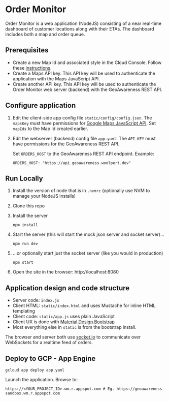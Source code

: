 # Order Monitor

Order Monitor is a web application (NodeJS) consisting of a near real-time dashboard of customer locations along with their ETAs. The dashboard includes both a map and order queue.

## Prerequisites

- Create a new Map Id and associated style in the Cloud Console. Follow these [instructions](https://developers.google.com/maps/documentation/javascript/cloud-based-map-styling).
- Create a Maps API key. This API key will be used to authenticate the application with the Maps JavaScript API.
- Create another API key. This API key will be used to authenticate the Order Monitor web server (backend) with the GeoAwareness REST API.

## Configure application

1. Edit the client-side app config file `static/config/config.json`. The `mapsKey` must have permissions for
   [Google Maps JavaScript API](https://developers.google.com/maps/documentation/javascript/overview).
   Set `mapIds` to the Map Id created earlier.

1. Edit the webserver (backend) config file `app.yaml`. The `API_KEY` must have permissions for the GeoAwareness REST API.

   Set `ORDERS_HOST` to the GeoAwareness REST API endpoint. Example:

   ```
   ORDERS_HOST: "https://api.geoawareness.woolpert.dev"
   ```

## Run Locally

1. Install the version of node that is in `.nvmrc` (optionally use NVM to manage your NodeJS installs)

1. Clone this repo

1. Install the server

   ```
   npm install
   ```

1. Start the server (this will start the mock json server and socket server)...

   ```
   npm run dev
   ```

1. ...or optionally start just the socket server (like you would in production)

   ```
   npm start
   ```

1. Open the site in the browser: http://localhost:8080

## Application design and code structure

- Server code: `index.js`
- Client HTML: `static/index.html` and uses Mustache for inline HTML templating
- Client code: `static/app.js` uses plain JavaScript
- Client UX is done with [Material Design Bootstrap](https://mdbootstrap.com/docs/)
- Most everything else in `static` is from the bootstrap install.

The browser and server both use [socket.io](https://socket.io/) to communicate over WebSockets for a realtime feed of orders.

## Deploy to GCP - App Engine

```
gcloud app deploy app.yaml
```

Launch the application. Browse to:

    https://<YOUR_PROJECT_ID>.wm.r.appspot.com # Eg. https://geoawareness-sandbox.wm.r.appspot.com
